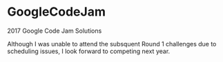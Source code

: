 # GoogleCodeJam
2017 Google Code Jam Solutions

Although I was unable to attend the subsquent Round 1 challenges due to scheduling issues, I look forward to competing next year.
